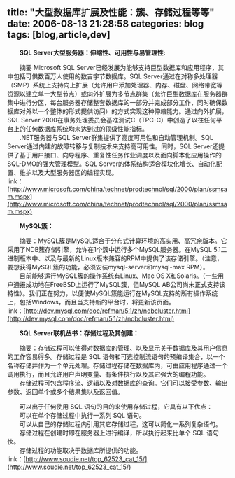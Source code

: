 title: "大型数据库扩展及性能：簇、存储过程等等"
date: 2006-08-13 21:28:58
categories: blog
tags: [blog,article,dev]
---
　　**SQL Server大型服务器：伸缩性、可用性与易管理性:**
  
　　摘要 Microsoft SQL Server已经发展为能够支持巨型数据库和应用程序，其中包括可供数百万人使用的数吉字节数据库。SQL Server通过在对称多处理器（SMP）系统上支持向上扩展（允许用户添加处理器、内存、磁盘、网络带宽等资源以建立单一大型节点）或向外扩展为多节点群集（允许巨型数据库在服务器群集中进行分区，每台服务器存储整套数据库的一部分并完成部分工作，同时确保数据库对外以一个整体的形式提供访问）的方式实现这种伸缩能力。通过向外扩展，SQL Server 2000在事务处理委员会基准测试C（TPC-C）中创造了以往任何平台上的任何数据库系统均未达到过的顶级性能指标。  
　　.NET服务器与SQL Server群集提供了高度可用性和自动管理机制。SQL Server通过内建的故障转移与复制技术来支持高可用性。同时，SQL Server还提供了基于用户接口、向导程序、重复性任务作业调度以及面向脚本化应用操作的SQL-DMO的强大管理模型。SQL Server的体系结构适合模块化增长、自动化配置、维护以及大型服务器区的编程实现。  
link：[http://www.microsoft.com/china/technet/prodtechnol/sql/2000/plan/ssmsam.mspx](http://www.microsoft.com/china/technet/prodtechnol/sql/2000/plan/ssmsam.mspx)

　　**MySQL簇：**  
  
　　摘要：MySQL簇是MySQL适合于分布式计算环境的高实用、高冗余版本。它采用了NDB簇存储引擎，允许在1个簇中运行多个MySQL服务器。在MySQL 5.1二进制版本中、以及与最新的Linux版本兼容的RPM中提供了该存储引擎。（注意，要想获得MySQL簇的功能，必须安装mysql-server和mysql-max RPM）。  
　　目前能够运行MySQL簇的操作系统有Linux、Mac OS X和Solaris。（一些用户通报成功地在FreeBSD上运行了MySQL簇，但MySQL AB公司尚未正式支持该特性）。我们正在努力，以便使MySQL簇能运行在MySQL支持的所有操作系统上，包括Windows，而且当支持新的平台时，将更新该页面。  
link：[http://dev.mysql.com/doc/refman/5.1/zh/ndbcluster.html](http://dev.mysql.com/doc/refman/5.1/zh/ndbcluster.html)

　　**SQL Server联机丛书：存储过程及其创建：**

　　摘要：存储过程可以使得对数据库的管理、以及显示关于数据库及其用户信息的工作容易得多。存储过程是 SQL 语句和可选控制流语句的预编译集合，以一个名称存储并作为一个单元处理。存储过程存储在数据库内，可由应用程序通过一个调用执行，而且允许用户声明变量、有条件执行以及其它强大的编程功能。  
　　存储过程可包含程序流、逻辑以及对数据库的查询。它们可以接受参数、输出参数、返回单个或多个结果集以及返回值。  
  
　　可以出于任何使用 SQL 语句的目的来使用存储过程，它具有以下优点：  
　　可以在单个存储过程中执行一系列 SQL 语句。  
　　可以从自己的存储过程内引用其它存储过程，这可以简化一系列复杂语句。  
　　存储过程在创建时即在服务器上进行编译，所以执行起来比单个 SQL 语句快。  
　　存储过程的功能取决于数据库所提供的功能。  
link：[http://www.soudie.net/top_62523_cat_15/](http://www.soudie.net/top_62523_cat_15/)